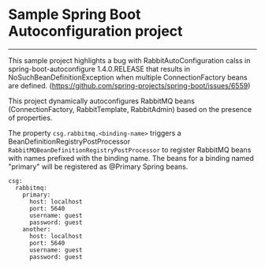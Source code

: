# Sample Spring Boot Autoconfiguration project
-----
This sample project highlights a bug with RabbitAutoConfiguration calss in spring-boot-autoconfigure 1.4.0.RELEASE that results in NoSuchBeanDefinitionException when multiple ConnectionFactory beans are defined. (https://github.com/spring-projects/spring-boot/issues/6559)


This project dynamically autoconfigures RabbitMQ beans (ConnectionFactory, RabbitTemplate, RabbitAdmin) based on the presence of properties.

The property `csg.rabbitmq.<binding-name>` triggers a BeanDefinitionRegistryPostProcessor `RabbitMQBeanDefinitionRegistryPostProcessor` to register RabbitMQ beans with names prefixed with the binding name. The beans for a binding named "primary" will be registered as @Primary Spring beans.

```
csg:
  rabbitmq:
    primary:
      host: localhost
      port: 5640
      username: guest
      password: guest
    another:
      host: localhost
      port: 5640
      username: guest
      password: guest
``` 


